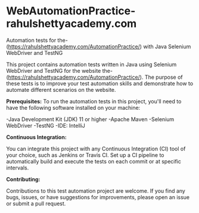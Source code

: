 # WebAutomationPractice-rahulshettyacademy.com
Automation tests for the-(https://rahulshettyacademy.com/AutomationPractice/) with Java Selenium WebDriver and TestNG

This project contains automation tests written in Java using Selenium WebDriver and TestNG for the website the-(https://rahulshettyacademy.com/AutomationPractice/). The purpose of these tests is to improve your test automation skills and demonstrate how to automate different scenarios on the website.

**Prerequisites:**
To run the automation tests in this project, you'll need to have the following software installed on your machine:

-Java Development Kit (JDK) 11 or higher
-Apache Maven
-Selenium WebDriver
-TestNG
-IDE: IntelliJ

**Continuous Integration:**

You can integrate this project with any Continuous Integration (CI) tool of your choice, such as Jenkins or Travis CI. Set up a CI pipeline to automatically build and execute the tests on each commit or at specific intervals.
 
**Contributing:**

Contributions to this test automation project are welcome. If you find any bugs, issues, or have suggestions for improvements, please open an issue or submit a pull request.

